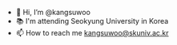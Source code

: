 - 👋 Hi, I’m @kangsuwoo
- 📚 I'm attending Seokyung University in Korea
- 📫 How to reach me kangsuwoo@skuniv.ac.kr
<!---
kangsuwoo/kangsuwoo is a ✨ special ✨ repository because its `README.md` (this file) appears on your GitHub profile.
You can click the Preview link to take a look at your changes.
--->
